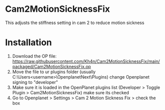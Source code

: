 ﻿# Cam2MotionSicknessFix

 This adjusts the stiffness setting in cam 2 to reduce motion sickness

# Installation
1. Download the OP file: https://raw.githubusercontent.com/Kh4n/Cam2MotionSicknessFix/main/packaged/Cam2MotionSicknessFix.op
2. Move the file to ur plugins folder (usually C:\Users\<username>\OpenplanetNext\Plugins) change Openplanet signing to "developer"
3. Make sure it is loaded in the OpenPlanet plugins list (Developer > Toggle Plugin > Cam2MotionSicknessFix) make sure its checked
4. Go to Openplanet > Settings > Cam 2 Motion Sickness Fix > check the box
